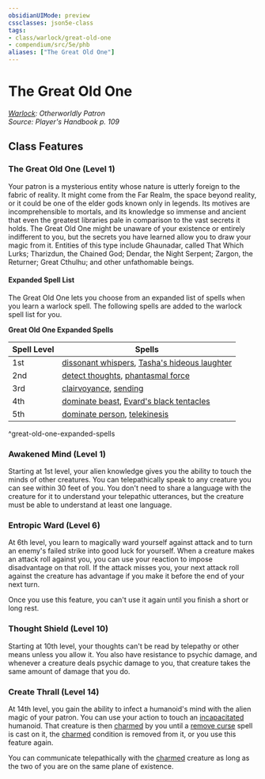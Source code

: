 ```yaml
---
obsidianUIMode: preview
cssclasses: json5e-class
tags:
- class/warlock/great-old-one
- compendium/src/5e/phb
aliases: ["The Great Old One"]
---
```

# The Great Old One
*[Warlock](warlock.md): Otherworldly Patron*  
*Source: Player's Handbook p. 109*  


## Class Features

### The Great Old One (Level 1)

Your patron is a mysterious entity whose nature is utterly foreign to the fabric of reality. It might come from the Far Realm, the space beyond reality, or it could be one of the elder gods known only in legends. Its motives are incomprehensible to mortals, and its knowledge so immense and ancient that even the greatest libraries pale in comparison to the vast secrets it holds. The Great Old One might be unaware of your existence or entirely indifferent to you, but the secrets you have learned allow you to draw your magic from it. Entities of this type include Ghaunadar, called That Which Lurks; Tharizdun, the Chained God; Dendar, the Night Serpent; Zargon, the Returner; Great Cthulhu; and other unfathomable beings.

#### Expanded Spell List

The Great Old One lets you choose from an expanded list of spells when you learn a warlock spell. The following spells are added to the warlock spell list for you.

**Great Old One Expanded Spells**

| Spell Level | Spells |
|-------------|--------|
| 1st | [dissonant whispers](/compendium/spells/dissonant-whispers.md), [Tasha's hideous laughter](/compendium/spells/tashas-hideous-laughter.md) |
| 2nd | [detect thoughts](/compendium/spells/detect-thoughts.md), [phantasmal force](/compendium/spells/phantasmal-force.md) |
| 3rd | [clairvoyance](/compendium/spells/clairvoyance.md), [sending](/compendium/spells/sending.md) |
| 4th | [dominate beast](/compendium/spells/dominate-beast.md), [Evard's black tentacles](/compendium/spells/evards-black-tentacles.md) |
| 5th | [dominate person](/compendium/spells/dominate-person.md), [telekinesis](/compendium/spells/telekinesis.md) |
^great-old-one-expanded-spells

### Awakened Mind (Level 1)

Starting at 1st level, your alien knowledge gives you the ability to touch the minds of other creatures. You can telepathically speak to any creature you can see within 30 feet of you. You don't need to share a language with the creature for it to understand your telepathic utterances, but the creature must be able to understand at least one language.

### Entropic Ward (Level 6)

At 6th level, you learn to magically ward yourself against attack and to turn an enemy's failed strike into good luck for yourself. When a creature makes an attack roll against you, you can use your reaction to impose disadvantage on that roll. If the attack misses you, your next attack roll against the creature has advantage if you make it before the end of your next turn.

Once you use this feature, you can't use it again until you finish a short or long rest.

### Thought Shield (Level 10)

Starting at 10th level, your thoughts can't be read by telepathy or other means unless you allow it. You also have resistance to psychic damage, and whenever a creature deals psychic damage to you, that creature takes the same amount of damage that you do.

### Create Thrall (Level 14)

At 14th level, you gain the ability to infect a humanoid's mind with the alien magic of your patron. You can use your action to touch an [incapacitated](2.%20GM%20Tools/Misc%20DND%20Handbook/compendium/rules/conditions.md#incapacitated) humanoid. That creature is then [charmed](2.%20GM%20Tools/Misc%20DND%20Handbook/compendium/rules/conditions.md#charmed) by you until a [remove curse](/compendium/spells/remove-curse.md) spell is cast on it, the [charmed](2.%20GM%20Tools/Misc%20DND%20Handbook/compendium/rules/conditions.md#charmed) condition is removed from it, or you use this feature again.

You can communicate telepathically with the [charmed](2.%20GM%20Tools/Misc%20DND%20Handbook/compendium/rules/conditions.md#charmed) creature as long as the two of you are on the same plane of existence.